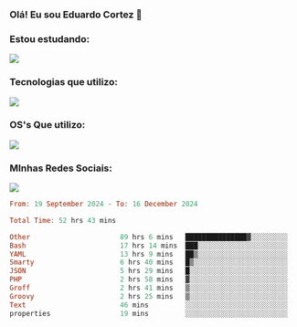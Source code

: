 ### Olá! Eu sou Eduardo Cortez 🤙


### Estou estudando: 

<p align="left">
  <a href="https://skillicons.dev">
    <img src="https://skillicons.dev/icons?i=kubernetes,terraform,redhat" />
  </a>
</p>

### Tecnologias que utilizo: 

<p align="left">
  <a href="https://skillicons.dev">
    <img src="https://skillicons.dev/icons?i=docker,mysql,postgres,git,aws,bash,jenkins,figma,grafana,nginx,notion,prometheus" />
  </a>
</p>

### OS's Que utilizo:

<p align="left">
  <a href="https://skillicons.dev">
    <img src="https://skillicons.dev/icons?i=linux,debian,ubuntu,apple" />
  </a>
</p>

### MInhas Redes Sociais:

<p align="left">
  <a href="https://skillicons.dev">
    <img src="https://skillicons.dev/icons?i=linkedin,github" />
  </a>
</p>

<!--START_SECTION:waka-->

```haskell
From: 19 September 2024 - To: 16 December 2024

Total Time: 52 hrs 43 mins

Other                      89 hrs 6 mins   ███████████████▓░░░░░░░░░   62.82 %
Bash                       17 hrs 14 mins  ███░░░░░░░░░░░░░░░░░░░░░░   12.15 %
YAML                       13 hrs 9 mins   ██▒░░░░░░░░░░░░░░░░░░░░░░   09.28 %
Smarty                     6 hrs 40 mins   █▒░░░░░░░░░░░░░░░░░░░░░░░   04.71 %
JSON                       5 hrs 29 mins   █░░░░░░░░░░░░░░░░░░░░░░░░   03.87 %
PHP                        2 hrs 58 mins   ▓░░░░░░░░░░░░░░░░░░░░░░░░   02.10 %
Groff                      2 hrs 41 mins   ▒░░░░░░░░░░░░░░░░░░░░░░░░   01.89 %
Groovy                     2 hrs 25 mins   ▒░░░░░░░░░░░░░░░░░░░░░░░░   01.71 %
Text                       46 mins         ░░░░░░░░░░░░░░░░░░░░░░░░░   00.55 %
properties                 19 mins         ░░░░░░░░░░░░░░░░░░░░░░░░░   00.23 %
```

<!--END_SECTION:waka-->

